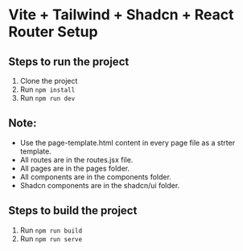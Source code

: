 # Vite + Tailwind + Shadcn + React Router Setup

##  Steps to run the project

1. Clone the project
2. Run `npm install`
3. Run `npm run dev`

## Note: 
- Use the page-template.html content in every page file as a strter template.
- All routes are in the routes.jsx file.
- All pages are in the pages folder.
- All components are in the components folder.
- Shadcn components are in the shadcn/ui folder.

##  Steps to build the project

1. Run `npm run build`
2. Run `npm run serve`


